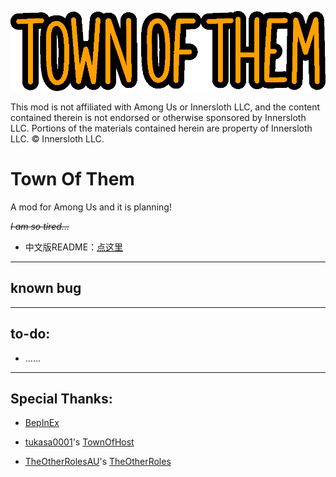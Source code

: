 ![ModLogo](Resources/totLogo.png)

This mod is not affiliated with Among Us or Innersloth LLC, and the content contained therein is not endorsed or otherwise sponsored by Innersloth LLC. Portions of the materials contained herein are property of Innersloth LLC. © Innersloth LLC.

# Town Of Them
A mod for Among Us and it is planning!

*~~I am so tired...~~*

* 中文版README：[点这里](README_SChinese.md)
----------------------------

## known bug

----------------------------

## to-do:

* ......

----------------------------

## Special Thanks:

* [BepInEx](https://github.com/BepInEx/BepInEx)

* [tukasa0001](https://github.com/tukasa0001)'s 
[TownOfHost](https://github.com/tukasa0001/TownOfHost)

* [TheOtherRolesAU](https://github.com/TheOtherRolesAU)'s 
[TheOtherRoles](https://github.com/TheOtherRolesAU/TheOtherRoles)